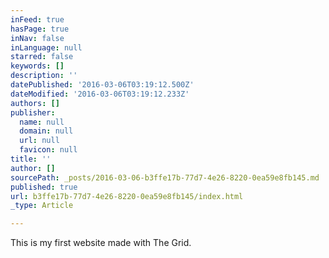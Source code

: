 ```yaml
---
inFeed: true
hasPage: true
inNav: false
inLanguage: null
starred: false
keywords: []
description: ''
datePublished: '2016-03-06T03:19:12.500Z'
dateModified: '2016-03-06T03:19:12.233Z'
authors: []
publisher:
  name: null
  domain: null
  url: null
  favicon: null
title: ''
author: []
sourcePath: _posts/2016-03-06-b3ffe17b-77d7-4e26-8220-0ea59e8fb145.md
published: true
url: b3ffe17b-77d7-4e26-8220-0ea59e8fb145/index.html
_type: Article

---
```

This is my first website made with The Grid.